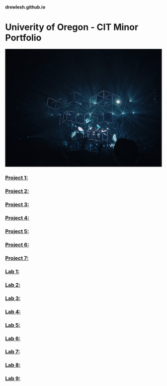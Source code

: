 #### drewlesh.github.io
# Univerity of Oregon - CIT Minor Portfolio
![Homepage Image](https://github.com/drewlesh/drewlesh.github.io/blob/images/CIT-Github-Homepage.jpg)
### [Project 1:](https://uo-cit-drewlesh.github.io/CIT-281-WebApplicationDevelopment-I/Project1/)

### [Project 2:](https://uo-cit-drewlesh.github.io/CIT-281-WebApplicationDevelopment-I/)

### [Project 3:](https://uo-cit-drewlesh.github.io/CIT-281-WebApplicationDevelopment-I/)

### [Project 4:](https://uo-cit-drewlesh.github.io/CIT-281-WebApplicationDevelopment-I/)

### [Project 5:](https://uo-cit-drewlesh.github.io/CIT-281-WebApplicationDevelopment-I/)

### [Project 6:](https://uo-cit-drewlesh.github.io/CIT-281-WebApplicationDevelopment-I/)

### [Project 7:](https://uo-cit-drewlesh.github.io/CIT-281-WebApplicationDevelopment-I/)



### [Lab 1:](https://uo-cit-drewlesh.github.io/CIT281-lab-1/)

### [Lab 2:](https://uo-cit-drewlesh.github.io/CIT281-lab-2/)

### [Lab 3:](https://uo-cit-drewlesh.github.io/CIT281-lab-3/)

### [Lab 4:](https://uo-cit-drewlesh.github.io/CIT281-lab-4/)

### [Lab 5:](https://uo-cit-drewlesh.github.io/CIT281-lab-5/)

### [Lab 6:](https://uo-cit-drewlesh.github.io/CIT281-lab-6/)

### [Lab 7:](https://uo-cit-drewlesh.github.io/CIT281-lab-7/)

### [Lab 8:](https://uo-cit-drewlesh.github.io/CIT281-lab-8/)

### [Lab 9:](https://uo-cit-drewlesh.github.io/CIT281-lab-9/)


